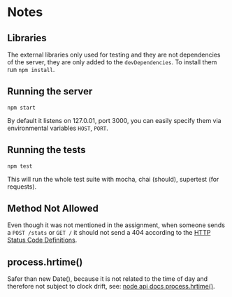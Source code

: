 # Notes

## Libraries

The external libraries only used for testing and they are not dependencies of the server, they are only added to the `devDependencies`. To install them run `npm install`.

## Running the server

`npm start`

By default it listens on 127.0.01, port 3000, you can easily specify them via environmental variables `HOST`, `PORT`.

## Running the tests

`npm test`

This will run the whole test suite with mocha, chai (should), supertest (for requests).

## Method Not Allowed

Even though it was not mentioned in the assignment, when someone sends a `POST /stats` or `GET /` it should not send a 404 according to the [HTTP Status Code Definitions](http://www.w3.org/Protocols/rfc2616/rfc2616-sec10.html).

## process.hrtime()

Safer than new Date(), because it is not related to the time of day and therefore not subject to clock drift, see: [node api docs process.hrtime()](http://nodejs.org/api/process.html#process_process_hrtime).
